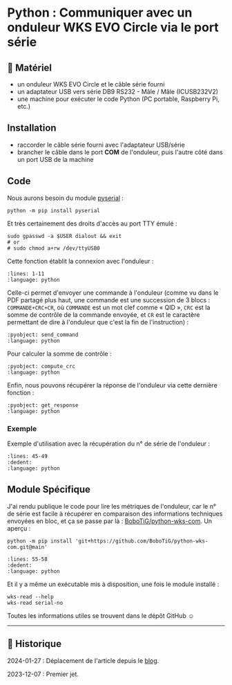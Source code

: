 # Python : Communiquer avec un onduleur WKS EVO Circle via le port série

## 🧰 Matériel

- un onduleur WKS EVO Circle et le câble série fourni
- un adaptateur USB vers série DB9 RS232 - Mâle / Mâle (ICUSB232V2)
- une machine pour exécuter le code Python (PC portable, Raspberry Pi, etc.)

## Installation

- raccorder le câble série fourni avec l'adaptateur USB/série
- brancher le câble dans le port **COM** de l'onduleur, puis l'autre côté dans un port USB de la machine

## Code

Nous aurons besoin du module [pyserial](https://pypi.org/project/pyserial) :

```{code-block} shell
python -m pip install pyserial
```

Et très certainement des droits d'accès au port TTY émulé :

```{code-block} shell
sudo gpasswd -a $USER dialout && exit
# or
# sudo chmod a+rw /dev/ttyUSB0
```

Cette fonction établit la connexion avec l'onduleur :

```{literalinclude} snippets/communication-onduleur-wks-eko.py
:lines: 1-11
:language: python
```

Celle-ci permet d'envoyer une commande à l'onduleur (comme vu dans le PDF partagé plus haut, une commande est une succession de 3 blocs : `COMMANDE+CRC+CR`, où `COMMANDE` est un mot clef comme « QID », `CRC` est la somme de contrôle de la commande envoyée, et `CR` est le caractère permettant de dire à l'onduleur que c'est la fin de l'instruction) :

```{literalinclude} snippets/communication-onduleur-wks-eko.py
:pyobject: send_command
:language: python
```

Pour calculer la somme de contrôle :

```{literalinclude} snippets/communication-onduleur-wks-eko.py
:pyobject: compute_crc
:language: python
```

Enfin, nous pouvons récupérer la réponse de l'onduleur via cette dernière fonction :

```{literalinclude} snippets/communication-onduleur-wks-eko.py
:pyobject: get_response
:language: python
```

### Exemple

Exemple d'utilisation avec la récupération du n° de série de l'onduleur :

```{literalinclude} snippets/communication-onduleur-wks-eko.py
:lines: 45-49
:dedent:
:language: python
```

## Module Spécifique

J'ai rendu publique le code pour lire les métriques de l'onduleur, car le n° de série est facile à récupérer en comparaison des informations techniques envoyées en bloc, et ça se passe par là : [BoboTiG/python-wks-com](https://github.com/BoboTiG/python-wks-com). Un aperçu :

```{code-block} shell
python -m pip install 'git+https://github.com/BoboTiG/python-wks-com.git@main'
```

```{literalinclude} snippets/communication-onduleur-wks-eko.py
:lines: 55-58
:dedent:
:language: python
```

Et il y a même un exécutable mis à disposition, une fois le module installé :

```{code-block} shell
wks-read --help
wks-read serial-no
```

Toutes les informations utiles se trouvent dans le dépôt GitHub ☺

---

## 📜 Historique

2024-01-27
: Déplacement de l'article depuis le [blog](https://www.tiger-222.fr/?d=2023/12/07/21/34/37-python-communiquer-avec-un-onduleur-wks-evo-circle-via-le-port-serie).

2023-12-07
: Premier jet.
